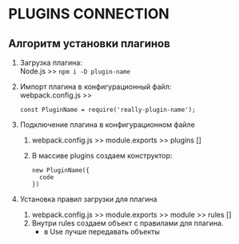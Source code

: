 # PLUGINS CONNECTION

## Алгоритм установки плагинов

1. Загрузка плагина:  
Node.js >> `npm i -D plugin-name`

1. Импорт плагина в конфигурационный файл:  
webpack.config.js >>
    ```
    const PluginName = require('really-plugin-name');
    ```

1. Подключение плагина в конфигурационном файле
    1. webpack.config.js >> module.exports >> plugins []
    1. В массиве plugins создаем конструктор:

        ```
        new PluginName({
          code
        })
        ```
1. Установка правил загрузки для плагина
    1. webpack.config.js >> module.exports >> module >> rules []
    1. Внутри rules создаем объект с правилами для плагина.
        - в Use лучше передавать объекты